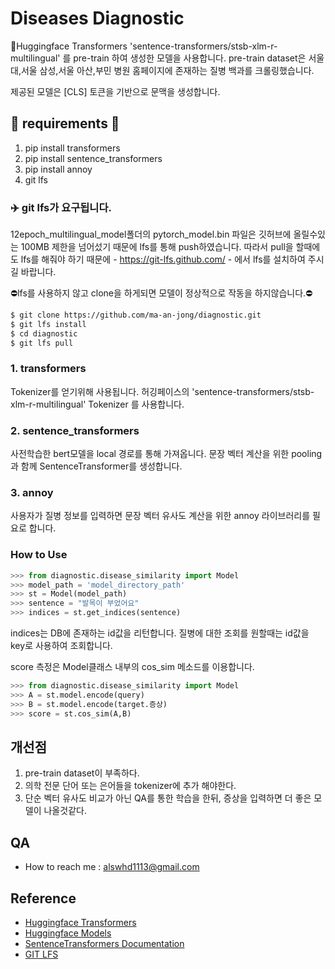 # Diseases Diagnostic 

🤗Huggingface Transformers 'sentence-transformers/stsb-xlm-r-multilingual' 를 pre-train 하여 생성한 모델을 사용합니다.
pre-train dataset은 서울대,서울 삼성,서울 아산,부민 병원 홈페이지에 존재하는 질병 백과를 크롤링했습니다.

제공된 모델은 [CLS] 토큰을 기반으로 문맥을 생성합니다.

## 🚨 requirements 🚨
1. pip install transformers
2. pip install sentence_transformers
3. pip install annoy
4. git lfs

### ✈️ git lfs가 요구됩니다.
 12epoch_multilingual_model폴더의 pytorch_model.bin 파일은 깃허브에 올릴수있는 100MB 제한을 넘어섰기 때문에 lfs를 통해 push하였습니다.
 따라서 pull을 할때에도 lfs를 해줘야 하기 때문에 - https://git-lfs.github.com/ - 에서 lfs를 설치하여 주시길 바랍니다.
 
 ⛔lfs를 사용하지 않고 clone을 하게되면 모델이 정상적으로 작동을 하지않습니다.⛔
 
 ```bash
$ git clone https://github.com/ma-an-jong/diagnostic.git
$ git lfs install
$ cd diagnostic
$ git lfs pull
```

### 1. transformers
 Tokenizer를 얻기위해 사용됩니다.  허깅페이스의 'sentence-transformers/stsb-xlm-r-multilingual' Tokenizer 를 사용합니다.

### 2. sentence_transformers
 사전학습한 bert모델을 local 경로를 통해 가져옵니다. 문장 벡터 계산을 위한 pooling과 함께 SentenceTransformer를 생성합니다.

### 3. annoy
 사용자가 질병 정보를 입력하면 문장 벡터 유사도 계산을 위한 annoy 라이브러리를 필요로 합니다.

### How to Use

```python
>>> from diagnostic.disease_similarity import Model
>>> model_path = 'model_directory_path'
>>> st = Model(model_path)
>>> sentence = "발목이 부었어요"
>>> indices = st.get_indices(sentence)
```
indices는 DB에 존재하는 id값을 리턴합니다. 질병에 대한 조회를 원할때는 id값을 key로 사용하여 조회합니다.

score 측정은 Model클래스 내부의 cos_sim 메소드를 이용합니다.

```python
>>> from diagnostic.disease_similarity import Model
>>> A = st.model.encode(query)
>>> B = st.model.encode(target.증상)
>>> score = st.cos_sim(A,B)
```

## 개선점
 1. pre-train dataset이 부족하다.
 2. 의학 전문 단어 또는 은어들을 tokenizer에 추가 해야한다.
 3. 단순 벡터 유사도 비교가 아닌 QA를 통한 학습을 한뒤, 증상을 입력하면 더 좋은 모델이 나올것같다.

## QA
 - How to reach me : alswhd1113@gmail.com

## Reference
- [Huggingface Transformers](https://github.com/huggingface/transformers)
- [Huggingface Models](https://huggingface.co/sentence-transformers/stsb-xlm-r-multilingual)
- [SentenceTransformers Documentation](https://www.sbert.net/)
- [GIT LFS](https://newsight.tistory.com/330)
